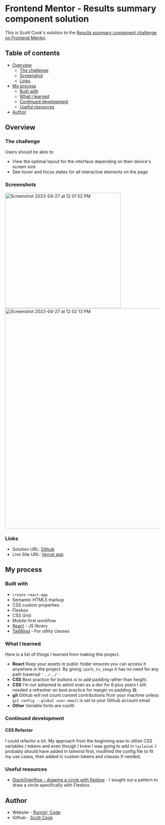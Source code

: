 # Frontend Mentor - Results summary component solution

This is Scott Cook's solution to the [Results summary component challenge on Frontend Mentor](https://www.frontendmentor.io/challenges/results-summary-component-CE_K6s0maV).

## Table of contents

- [Overview](#overview)
  - [The challenge](#the-challenge)
  - [Screenshot](#screenshot)
  - [Links](#links)
- [My process](#my-process)
  - [Built with](#built-with)
  - [What I learned](#what-i-learned)
  - [Continued development](#continued-development)
  - [Useful resources](#useful-resources)
- [Author](#author)

## Overview

### The challenge

Users should be able to:

- View the optimal layout for the interface depending on their device's screen size
- See hover and focus states for all interactive elements on the page

### Screenshots

<img width="376" alt="Screenshot 2023-04-27 at 12 01 52 PM" src="https://user-images.githubusercontent.com/6232294/234968723-3e964bd0-e59c-4802-9022-946d60818f5c.png">

<img width="718" alt="Screenshot 2023-04-27 at 12 02 13 PM" src="https://user-images.githubusercontent.com/6232294/234968798-cc053ddf-8830-44b1-834a-a1bd7860583e.png">

### Links

- Solution URL: [Github](https://github.com/scottmcook/results-summary-component)
- Live Site URL: [Vercel app](https://results-summary-component-coral.vercel.app/)

## My process

### Built with

- `create-react-app`
- Semantic HTML5 markup
- CSS custom properties
- Flexbox
- CSS Grid
- Mobile-first workflow
- [React](https://reactjs.org/) - JS library
- [TailWind](https://tailwindcss.com/) - For utility classes

### What I learned

Here is a list of things I learned from making this project.

- **React** Keep your assets in public folder ensures you can access it anywhere in the project. By giving `/path_to_image` it has no need for any path traversal `'../../'`.
- **CSS** Best practice for buttons is to add padding rather than height.
- **CSS** I'm not ashamed to admit even as a dev for 6 plus years I still needed a refresher on best practice for margin vs padding 😅.
- **git** Github will not count commit contributions from your machine unless `git config --global user.email` is set to your Github account email.
- **Other** Variable fonts are coollll.

### Continued development

#### CSS Refactor

I could refactor a lot. My approach from the beginning was to utilize CSS variables / tokens and even though I knew I was going to add in `tailwind`. I probably should have added in tailwind first, modified the config file to fit my use cases, then added in custom tokens and classes if needed.

### Useful resources

- [StackOverflow - drawing a circle with flexbox](https://stackoverflow.com/questions/16615403/how-to-draw-a-circle-with-text-in-the-middle) - I sought out a pattern to draw a circle specifically with Flexbox.

## Author

- Website - [Runnin' Code](https://runnincode.com/)
- Github - [Scott Cook](https://github.com/scottmcook)
